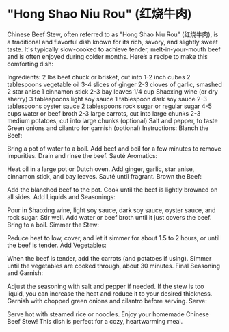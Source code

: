 # "Hong Shao Niu Rou" (红烧牛肉)

Chinese Beef Stew, often referred to as "Hong Shao Niu Rou" (红烧牛肉), is a traditional and flavorful dish known for its rich, savory, and slightly sweet taste. It's typically slow-cooked to achieve tender, melt-in-your-mouth beef and is often enjoyed during colder months. Here’s a recipe to make this comforting dish:

Ingredients:
2 lbs beef chuck or brisket, cut into 1-2 inch cubes
2 tablespoons vegetable oil
3-4 slices of ginger
2-3 cloves of garlic, smashed
2 star anise
1 cinnamon stick
2-3 bay leaves
1/4 cup Shaoxing wine (or dry sherry)
3 tablespoons light soy sauce
1 tablespoon dark soy sauce
2-3 tablespoons oyster sauce
2 tablespoons rock sugar or regular sugar
4-5 cups water or beef broth
2-3 large carrots, cut into large chunks
2-3 medium potatoes, cut into large chunks (optional)
Salt and pepper, to taste
Green onions and cilantro for garnish (optional)
Instructions:
Blanch the Beef:

Bring a pot of water to a boil. Add beef and boil for a few minutes to remove impurities. Drain and rinse the beef.
Sauté Aromatics:

Heat oil in a large pot or Dutch oven. Add ginger, garlic, star anise, cinnamon stick, and bay leaves. Sauté until fragrant.
Brown the Beef:

Add the blanched beef to the pot. Cook until the beef is lightly browned on all sides.
Add Liquids and Seasonings:

Pour in Shaoxing wine, light soy sauce, dark soy sauce, oyster sauce, and rock sugar. Stir well.
Add water or beef broth until it just covers the beef. Bring to a boil.
Simmer the Stew:

Reduce heat to low, cover, and let it simmer for about 1.5 to 2 hours, or until the beef is tender.
Add Vegetables:

When the beef is tender, add the carrots (and potatoes if using).
Simmer until the vegetables are cooked through, about 30 minutes.
Final Seasoning and Garnish:

Adjust the seasoning with salt and pepper if needed.
If the stew is too liquid, you can increase the heat and reduce it to your desired thickness.
Garnish with chopped green onions and cilantro before serving.
Serve:

Serve hot with steamed rice or noodles.
Enjoy your homemade Chinese Beef Stew! This dish is perfect for a cozy, heartwarming meal.
